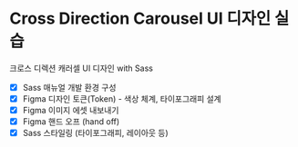 # Cross Direction Carousel UI 디자인 실습

크로스 디렉션 캐러셀 UI 디자인 with Sass

- [x] Sass 매뉴얼 개발 환경 구성
- [x] Figma 디자인 토큰(Token) - 색상 체계, 타이포그래피 설계
- [x] Figma 이미지 에셋 내보내기
- [x] Figma 핸드 오프 (hand off)
- [x] Sass 스타일링 (타이포그래피, 레이아웃 등)
